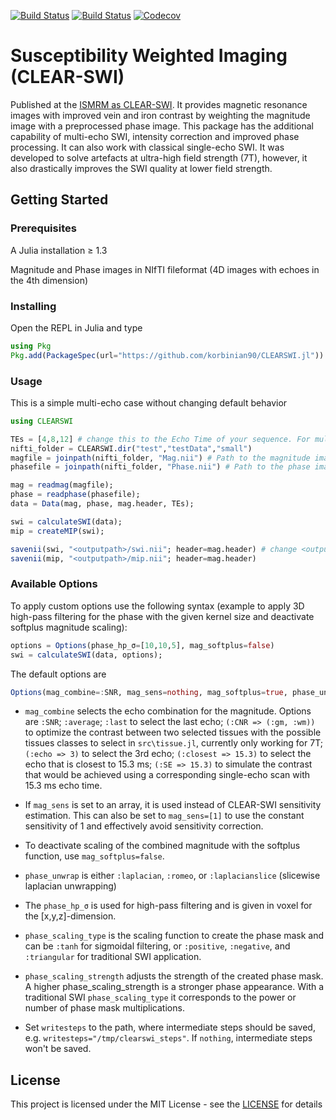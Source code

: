 [![Build Status](https://github.com/korbinian90/CLEARSWI.jl/workflows/CI/badge.svg)](https://github.com/korbinian90/CLEARSWI.jl/actions)
[![Build Status](https://ci.appveyor.com/api/projects/status/github/korbinian90/CLEARSWI.jl?svg=true)](https://ci.appveyor.com/project/korbinian90/CLEARSWI-jl)
[![Codecov](https://codecov.io/gh/korbinian90/CLEARSWI.jl/branch/master/graph/badge.svg)](https://codecov.io/gh/korbinian90/CLEARSWI.jl)

# Susceptibility Weighted Imaging (CLEAR-SWI)
Published at the [ISMRM as CLEAR-SWI](https://index.mirasmart.com/ISMRM2020/PDFfiles/3201.html). It provides magnetic resonance images with improved vein and iron contrast by weighting the magnitude image with a preprocessed phase image. This package has the additional capability of multi-echo SWI, intensity correction and improved phase processing. It can also work with classical single-echo SWI. It was developed to solve artefacts at ultra-high field strength (7T), however, it also drastically improves the SWI quality at lower field strength.

## Getting Started

### Prerequisites
A Julia installation ≥ 1.3

Magnitude and Phase images in NIfTI fileformat (4D images with echoes in the 4th dimension)

### Installing
Open the REPL in Julia and type

```julia
using Pkg
Pkg.add(PackageSpec(url="https://github.com/korbinian90/CLEARSWI.jl"))
```

### Usage
This is a simple multi-echo case without changing default behavior
```julia
using CLEARSWI

TEs = [4,8,12] # change this to the Echo Time of your sequence. For multi-echoes, set a list of TE values, else set a list with a single TE value.
nifti_folder = CLEARSWI.dir("test","testData","small")
magfile = joinpath(nifti_folder, "Mag.nii") # Path to the magnitude image in nifti format, must be .nii or .hdr
phasefile = joinpath(nifti_folder, "Phase.nii") # Path to the phase image

mag = readmag(magfile);
phase = readphase(phasefile);
data = Data(mag, phase, mag.header, TEs);

swi = calculateSWI(data);
mip = createMIP(swi);

savenii(swi, "<outputpath>/swi.nii"; header=mag.header) # change <outputpath> with the path where you want to save the reconstructed SWI
savenii(mip, "<outputpath>/mip.nii"; header=mag.header)
```

### Available Options
To apply custom options use the following syntax (example to apply 3D high-pass filtering for the phase with the given kernel size and deactivate softplus magnitude scaling):

```julia
options = Options(phase_hp_σ=[10,10,5], mag_softplus=false)
swi = calculateSWI(data, options);
```

The default options are
```julia
Options(mag_combine=:SNR, mag_sens=nothing, mag_softplus=true, phase_unwrap=:laplacian, phase_hp_σ=[4,4,0], phase_scaling_type=:tanh, phase_scaling_strength=4, writesteps=nothing)
```
* `mag_combine` selects the echo combination for the magnitude. Options are `:SNR`; `:average`; `:last` to select the last echo; `(:CNR => (:gm, :wm))` to optimize the contrast between two selected tissues with the possible tissues classes to select in `src\tissue.jl`, currently only working for 7T; `(:echo => 3)` to select the 3rd echo; `(:closest => 15.3)` to select the echo that is closest to 15.3 ms; `(:SE => 15.3)` to simulate the contrast that would be achieved using a corresponding single-echo scan with 15.3 ms echo time.

* If `mag_sens` is set to an array, it is used instead of CLEAR-SWI sensitivity estimation. This can also be set to `mag_sens=[1]` to use the constant sensitivity of 1 and effectively avoid sensitivity correction.

* To deactivate scaling of the combined magnitude with the softplus function, use `mag_softplus=false`.

* `phase_unwrap` is either `:laplacian`, `:romeo`, or `:laplacianslice` (slicewise laplacian unwrapping)

* The `phase_hp_σ` is used for high-pass filtering and is given in voxel for the [x,y,z]-dimension.  

* `phase_scaling_type` is the scaling function to create the phase mask and can be `:tanh` for sigmoidal filtering, or `:positive`, `:negative`, and `:triangular` for traditional SWI application.

* `phase_scaling_strength` adjusts the strength of the created phase mask. A higher phase_scaling_strength is a stronger phase appearance. With a traditional SWI `phase_scaling_type` it corresponds to the power or number of phase mask multiplications.

* Set `writesteps` to the path, where intermediate steps should be saved, e.g. `writesteps="/tmp/clearswi_steps"`. If `nothing`, intermediate steps won't be saved.

## License
This project is licensed under the MIT License - see the [LICENSE](https://github.com/korbinian90/CLEARSWI.jl/blob/master/LICENSE) for details
